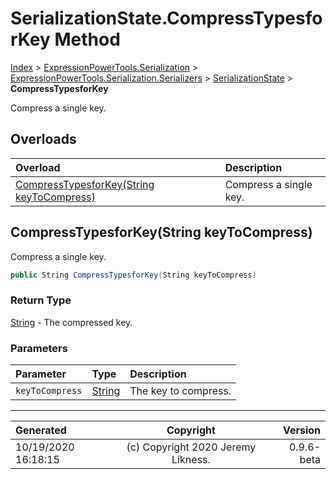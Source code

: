 ﻿# SerializationState.CompressTypesforKey Method

[Index](../index.md) > [ExpressionPowerTools.Serialization](ExpressionPowerTools.Serialization.a.md) > [ExpressionPowerTools.Serialization.Serializers](ExpressionPowerTools.Serialization.Serializers.n.md) > [SerializationState](ExpressionPowerTools.Serialization.Serializers.SerializationState.cs.md) > **CompressTypesforKey**

Compress a single key.

## Overloads

| Overload | Description |
| :-- | :-- |
| [CompressTypesforKey(String keyToCompress)](#compresstypesforkeystring-keytocompress) | Compress a single key. |
## CompressTypesforKey(String keyToCompress)

Compress a single key.

```csharp
public String CompressTypesforKey(String keyToCompress)
```

### Return Type

 [String](https://docs.microsoft.com/dotnet/api/system.string)  - The compressed key.

### Parameters

| Parameter | Type | Description |
| :-- | :-- | :-- |
| `keyToCompress` | [String](https://docs.microsoft.com/dotnet/api/system.string) | The key to compress. |



---

| Generated | Copyright | Version |
| :-- | :-: | --: |
| 10/19/2020 16:18:15 | (c) Copyright 2020 Jeremy Likness. | 0.9.6-beta |

